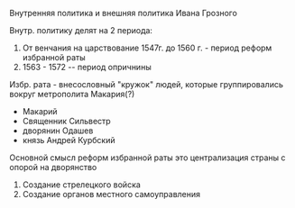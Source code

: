Внутренняя политика и внешняя политика Ивана Грозного

Внутр. политику делят на 2 периода:
1. От венчания на царствование 1547г. до  1560 г. - период реформ избранной раты 
2. 1563 - 1572 -- период опричнины 

Избр. рата - внесословный "кружок" людей, которые группировались вокруг метрополита Макария(?)
- Макарий
- Священник Сильвестр 
- дворянин Одашев
- князь Андрей Курбский

Основной смысл реформ избранной раты это централизация страны с опорой на дворянство 
1. Создание стрелецкого войска
2. Создание органов местного самоуправления 
